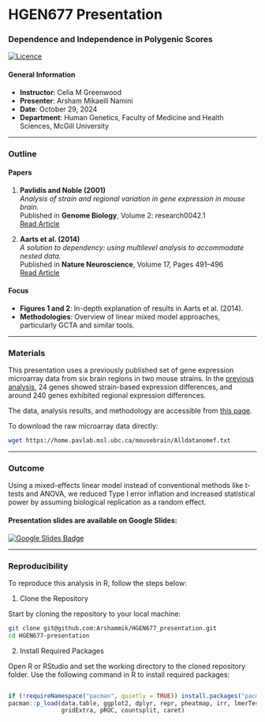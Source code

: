# HGEN677 Presentation

### Dependence and Independence in Polygenic Scores
[![Licence](https://img.shields.io/github/license/Ileriayo/markdown-badges?style=for-the-badge)](./LICENSE)
#### General Information

- **Instructor**: Celia M Greenwood  
- **Presenter**: Arsham Mikaeili Namini  
- **Date**: October 29, 2024  
- **Department**: Human Genetics, Faculty of Medicine and Health Sciences, McGill University  

---

### Outline
#### Papers

1. **Pavlidis and Noble (2001)**  
   _Analysis of strain and regional variation in gene expression in mouse brain._  
   Published in **Genome Biology**, Volume 2: research0042.1  
   [Read Article](https://genomebiology.biomedcentral.com/articles/10.1186/gb-2001-2-10-research0042)

2. **Aarts et al. (2014)**  
   _A solution to dependency: using multilevel analysis to accommodate nested data._  
   Published in **Nature Neuroscience**, Volume 17, Pages 491–496 <br/>
   [Read Article](https://www.nature.com/articles/nn.3648)

#### Focus

- **Figures 1 and 2**: In-depth explanation of results in Aarts et al. (2014).
- **Methodologies**: Overview of linear mixed model approaches, particularly GCTA and similar tools.

---

### Materials

This presentation uses a previously published set of gene expression microarray data from six brain regions in two mouse strains. In the [previous analysis](https://www.pnas.org/doi/abs/10.1073/pnas.97.20.11038), 24 genes showed strain-based expression differences, and around 240 genes exhibited regional expression differences.

The data, analysis results, and methodology are accessible from [this page](https://home.pavlab.msl.ubc.ca/mousebrain/).

To download the raw microarray data directly:

```bash
wget https://home.pavlab.msl.ubc.ca/mousebrain/Alldatanomef.txt
```
***
### Outcome
Using a mixed-effects linear model instead of conventional methods like t-tests and ANOVA, we reduced Type I error inflation and increased statistical power by assuming biological replication as a random effect.

#### Presentation slides are available on Google Slides:
[![Google Slides Badge](https://img.shields.io/badge/Google%20Slides-Presentation-yellow?style=for-the-badge&logo=google-slides&logoColor=white)](https://docs.google.com/presentation/d/1RqewBCk7_UbwAoM_LwZ-ef-t1a7AZ8HVd-8APOeXPRo/edit?usp=sharing)
***
### Reproducibility

To reproduce this analysis in R, follow the steps below:

1. Clone the Repository

Start by cloning the repository to your local machine:
```bash
git clone git@github.com:Arshammik/HGEN677_presentation.git
cd HGEN677-presentation
```

2. Install Required Packages

Open R or RStudio and set the working directory to the cloned repository folder. Use the following command in R to install required packages:

```r

if (!requireNamespace("pacman", quietly = TRUE)) install.packages("pacman")
pacman::p_load(data.table, ggplot2, dplyr, repr, pheatmap, irr, lmerTest, 
               gridExtra, pROC, countsplit, caret)


```
